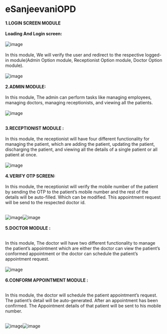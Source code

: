 # eSanjeevaniOPD
<b>1.LOGIN SCREEN MODULE</b> </hr><br><br>
<b>Loading And Login screen:</b></br> </br> 
![image](https://github.com/UtkarshRawat1710/eSanjeevaniOPD/assets/124810125/933d3e7a-f5e4-41cd-a88d-4f3cf2dad55b)</br> </br>
In this module, We will verify the user and redirect to the respective logged-in module(Admin Option module, Receptionist Option module, Doctor Option module).
</br> </br>
![image](https://github.com/UtkarshRawat1710/eSanjeevaniOPD/assets/124810125/47ff1312-a152-4b9a-b9bf-426b4348245f)
<br>
<br>
<b>2.ADMIN MODULE:</b><br><br>
In this module, The admin can perform tasks like managing employees, managing doctors, managing receptionists, and viewing all the patients.<br> <br>
![image](https://github.com/UtkarshRawat1710/eSanjeevaniOPD/assets/124810125/be1c5763-96fd-47b1-b49e-55092781a95d)<br><br>

<b>3.RECEPTIONIST MODULE : </b> </hr><br><br>
In this module, the receptionist will have four different functionality for managing the patient, which are adding the patient, updating the patient, discharging the patient, and viewing all the details of a single patient or all patient at once.</br> </br>
![image](https://github.com/UtkarshRawat1710/eSanjeevaniOPD/assets/124810125/1d6091ad-35c8-476f-bed8-c257fe1571a4)<br> <br>
<b>4.VERIFY OTP SCREEN: </b> </hr><br><br>
In this module, the receptionist will verify the mobile number of the patient by sending the OTP to the patient’s mobile number and the rest of the details will be auto-filled. Which can be modified. This appointment request will be send to the respected doctor id.<br> <br>

![image](https://github.com/UtkarshRawat1710/eSanjeevaniOPD/assets/124810125/6057a736-49fd-4f06-9600-a5aadd76e3dd)![image](https://github.com/UtkarshRawat1710/eSanjeevaniOPD/assets/124810125/d5e10b35-d52c-4245-ba49-468bcf40684c)
<br> <br>
<b>5.DOCTOR  MODULE : </b> </hr><br><br>

In this module, The doctor will have two different functionality to manage the patient’s appointment which are either the doctor can view the patient’s conformed appointment or the doctor can schedule the patient’s appointment request.<br> <br>
![image](https://github.com/UtkarshRawat1710/eSanjeevaniOPD/assets/124810125/4324b273-716b-4347-8cc7-1f8da8cab114)<br> <br>
<b>6.CONFORM APPOINTMENT MODULE :</b> </hr><br><br>


In this module, the doctor will schedule the patient appointment’s request. The patient’s detail will be auto-generated. After an appointment has been confirmed. The Appointment details of that patient will be sent to his mobile number.<br> <br>


![image](https://github.com/UtkarshRawat1710/eSanjeevaniOPD/assets/124810125/8a48a8fe-0753-4afb-9f4a-94bef16bb3cd)![image](https://github.com/UtkarshRawat1710/eSanjeevaniOPD/assets/124810125/9f86eb51-570f-471c-80a0-107b6945ffa6)







